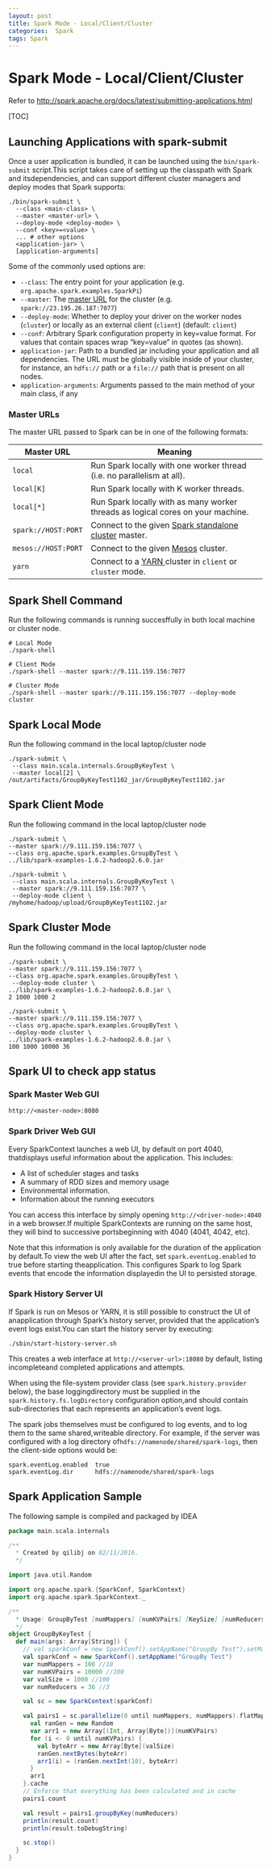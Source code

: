 ```yaml
---
layout: post
title: Spark Mode - Local/Client/Cluster
categories:  Spark
tags: Spark
---
```


# Spark Mode - Local/Client/Cluster

Refer to http://spark.apache.org/docs/latest/submitting-applications.html

[TOC]

## Launching Applications with spark-submit

Once a user application is bundled, it can be launched using the `bin/spark-submit` script.This script takes care of setting up the classpath with Spark and itsdependencies, and can support different cluster managers and deploy modes that Spark supports:

```
./bin/spark-submit \
  --class <main-class> \
  --master <master-url> \
  --deploy-mode <deploy-mode> \
  --conf <key>=<value> \
  ... # other options
  <application-jar> \
  [application-arguments]
```

Some of the commonly used options are:

- `--class`: The entry point for your application (e.g. `org.apache.spark.examples.SparkPi`)
- `--master`: The [master URL](http://spark.apache.org/docs/latest/submitting-applications.html#master-urls) for the cluster (e.g. `spark://23.195.26.187:7077`)
- `--deploy-mode`: Whether to deploy your driver on the worker nodes (`cluster`) or locally as an external client (`client`) (default: `client`)
- `--conf`: Arbitrary Spark configuration property in key=value format. For values that contain spaces wrap “key=value” in quotes (as shown).
- `application-jar`: Path to a bundled jar including your application and all dependencies. The URL must be globally visible inside of your cluster, for instance, an `hdfs://` path or a `file://` path that is present on all nodes.
- `application-arguments`: Arguments passed to the main method of your main class, if any



### Master URLs

The master URL passed to Spark can be in one of the following formats:

| Master URL          | Meaning                                  |
| ------------------- | ---------------------------------------- |
| `local`             | Run Spark locally with one worker thread (i.e. no parallelism at all). |
| `local[K]`          | Run Spark locally with K worker threads. |
| `local[*]`          | Run Spark locally with as many worker threads as logical cores on your machine. |
| `spark://HOST:PORT` | Connect to the given [Spark standalone cluster](http://spark.apache.org/docs/latest/spark-standalone.html) master. |
| `mesos://HOST:PORT` | Connect to the given [Mesos](http://spark.apache.org/docs/latest/running-on-mesos.html) cluster. |
| `yarn`              | Connect to a [ YARN ](http://spark.apache.org/docs/latest/running-on-yarn.html) cluster in  `client` or `cluster` mode. |



## Spark Shell Command

Run the following commands is  running succesffully in both local machine or cluster node.

```shell
# Local Mode
./spark-shell

# Client Mode
./spark-shell --master spark://9.111.159.156:7077

# Cluster Mode
./spark-shell --master spark://9.111.159.156:7077 --deploy-mode cluster
```



## Spark Local Mode

Run the following command in the local laptop/cluster node
```shell
./spark-submit \
 --class main.scala.internals.GroupByKeyTest \
 --master local[2] \
/out/artifacts/GroupByKeyTest1102_jar/GroupByKeyTest1102.jar
```



## Spark Client Mode

Run the following command in the local laptop/cluster node
```shell
./spark-submit \
--master spark://9.111.159.156:7077 \
--class org.apache.spark.examples.GroupByTest \
../lib/spark-examples-1.6.2-hadoop2.6.0.jar

./spark-submit \
 --class main.scala.internals.GroupByKeyTest \
 --master spark://9.111.159.156:7077 \
 --deploy-mode client \
/myhome/hadoop/upload/GroupByKeyTest1102.jar
```



## Spark Cluster Mode

Run the following command in the local laptop/cluster node

```shell
./spark-submit \
--master spark://9.111.159.156:7077 \
--class org.apache.spark.examples.GroupByTest \
 --deploy-mode cluster \
../lib/spark-examples-1.6.2-hadoop2.6.0.jar \
2 1000 1000 2

./spark-submit \
--master spark://9.111.159.156:7077 \
--class org.apache.spark.examples.GroupByTest \
--deploy-mode cluster \
../lib/spark-examples-1.6.2-hadoop2.6.0.jar \
100 1000 10000 36
```



## Spark UI to check app status

### Spark Master Web GUI

` http://<master-node>:8080 `

### Spark Driver Web GUI

Every SparkContext launches a web UI, by default on port 4040, thatdisplays useful information about the application. This includes:

- A list of scheduler stages and tasks
- A summary of RDD sizes and memory usage
- Environmental information.
- Information about the running executors

You can access this interface by simply opening `http://<driver-node>:4040` in a web browser.If multiple SparkContexts are running on the same host, they will bind to successive portsbeginning with 4040 (4041, 4042, etc).

Note that this information is only available for the duration of the application by default.To view the web UI after the fact, set `spark.eventLog.enabled` to true before starting theapplication. This configures Spark to log Spark events that encode the information displayedin the UI to persisted storage.

### Spark History Server UI

If Spark is run on Mesos or YARN, it is still possible to construct the UI of anapplication through Spark’s history server, provided that the application’s event logs exist.You can start the history server by executing:

```
./sbin/start-history-server.sh

```

This creates a web interface at `http://<server-url>:18080` by default, listing incompleteand completed applications and attempts.

When using the file-system provider class (see `spark.history.provider` below), the base loggingdirectory must be supplied in the `spark.history.fs.logDirectory` configuration option,and should contain sub-directories that each represents an application’s event logs.

The spark jobs themselves must be configured to log events, and to log them to the same shared,writeable directory. For example, if the server was configured with a log directory of`hdfs://namenode/shared/spark-logs`, then the client-side options would be:

```properties
spark.eventLog.enabled  true
spark.eventLog.dir      hdfs://namenode/shared/spark-logs
```


## Spark Application Sample

The following sample is compiled and packaged by IDEA

```scala
package main.scala.internals

/**
  * Created by qilibj on 02/11/2016.
  */

import java.util.Random

import org.apache.spark.{SparkConf, SparkContext}
import org.apache.spark.SparkContext._

/**
  * Usage: GroupByTest [numMappers] [numKVPairs] [KeySize] [numReducers]
  */
object GroupByKeyTest {
  def main(args: Array[String]) {
    // val sparkConf = new SparkConf().setAppName("GroupBy Test").setMaster("local[2]")
    val sparkConf = new SparkConf().setAppName("GroupBy Test")
    var numMappers = 100 //10
    var numKVPairs = 10000 //100
    var valSize = 1000 //100
    var numReducers = 36 //3

    val sc = new SparkContext(sparkConf)

    val pairs1 = sc.parallelize(0 until numMappers, numMappers).flatMap { p =>
      val ranGen = new Random
      var arr1 = new Array[(Int, Array[Byte])](numKVPairs)
      for (i <- 0 until numKVPairs) {
        val byteArr = new Array[Byte](valSize)
        ranGen.nextBytes(byteArr)
        arr1(i) = (ranGen.nextInt(10), byteArr)
      }
      arr1
    }.cache
    // Enforce that everything has been calculated and in cache
    pairs1.count

    val result = pairs1.groupByKey(numReducers)
    println(result.count)
    println(result.toDebugString)

    sc.stop()
  }
}
```

